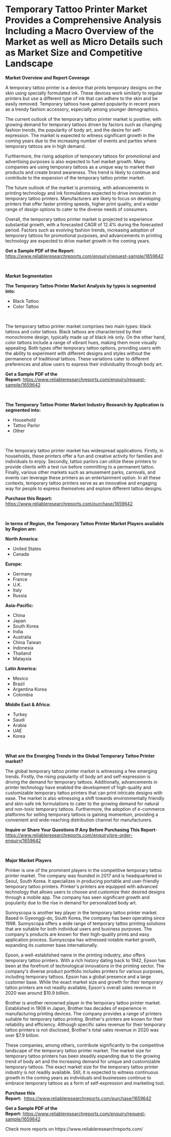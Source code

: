 <p><h1>Temporary Tattoo Printer Market Provides a Comprehensive Analysis Including a Macro Overview of the Market as well as Micro Details such as Market Size and Competitive Landscape</h1></p><p><strong>Market Overview and Report Coverage</strong></p>
<p><p>A temporary tattoo printer is a device that prints temporary designs on the skin using specially formulated ink. These devices work similarly to regular printers but use a different type of ink that can adhere to the skin and be easily removed. Temporary tattoos have gained popularity in recent years as a trendy fashion accessory, especially among younger demographics.</p><p>The current outlook of the temporary tattoo printer market is positive, with growing demand for temporary tattoos driven by factors such as changing fashion trends, the popularity of body art, and the desire for self-expression. The market is expected to witness significant growth in the coming years due to the increasing number of events and parties where temporary tattoos are in high demand.</p><p>Furthermore, the rising adoption of temporary tattoos for promotional and advertising purposes is also expected to fuel market growth. Many companies are using temporary tattoos as a unique way to market their products and create brand awareness. This trend is likely to continue and contribute to the expansion of the temporary tattoo printer market.</p><p>The future outlook of the market is promising, with advancements in printing technology and ink formulations expected to drive innovation in temporary tattoo printers. Manufacturers are likely to focus on developing printers that offer faster printing speeds, higher print quality, and a wider range of design options to cater to the diverse needs of consumers.</p><p>Overall, the temporary tattoo printer market is projected to experience substantial growth, with a forecasted CAGR of 12.4% during the forecasted period. Factors such as evolving fashion trends, increasing adoption of temporary tattoos for promotional purposes, and advancements in printing technology are expected to drive market growth in the coming years.</p></p>
<p><strong>Get a Sample PDF of the Report:</strong> <a href="https://www.reliableresearchreports.com/enquiry/request-sample/1659642">https://www.reliableresearchreports.com/enquiry/request-sample/1659642</a></p>
<p>&nbsp;</p>
<p><strong>Market Segmentation</strong></p>
<p><strong>The Temporary Tattoo Printer Market Analysis by types is segmented into:</strong></p>
<p><ul><li>Black Tattoo</li><li>Color Tattoo</li></ul></p>
<p>&nbsp;</p>
<p><p>The temporary tattoo printer market comprises two main types: black tattoos and color tattoos. Black tattoos are characterized by their monochrome design, typically made up of black ink only. On the other hand, color tattoos include a range of vibrant hues, making them more visually appealing. Both types offer temporary tattoo options, providing users with the ability to experiment with different designs and styles without the permanence of traditional tattoos. These variations cater to different preferences and allow users to express their individuality through body art.</p></p>
<p><strong>Get a Sample PDF of the Report:</strong>&nbsp;<a href="https://www.reliableresearchreports.com/enquiry/request-sample/1659642">https://www.reliableresearchreports.com/enquiry/request-sample/1659642</a></p>
<p>&nbsp;</p>
<p><strong>The Temporary Tattoo Printer Market Industry Research by Application is segmented into:</strong></p>
<p><ul><li>Household</li><li>Tattoo Parlor</li><li>Other</li></ul></p>
<p>&nbsp;</p>
<p><p>The temporary tattoo printer market has widespread applications. Firstly, in households, these printers offer a fun and creative activity for families and individuals to enjoy. Secondly, tattoo parlors can utilize these printers to provide clients with a test run before committing to a permanent tattoo. Finally, various other markets such as amusement parks, carnivals, and events can leverage these printers as an entertainment option. In all these contexts, temporary tattoo printers serve as an innovative and engaging way for people to express themselves and explore different tattoo designs.</p></p>
<p><strong>Purchase this Report:</strong>&nbsp; <a href="https://www.reliableresearchreports.com/purchase/1659642">https://www.reliableresearchreports.com/purchase/1659642</a></p>
<p>&nbsp;</p>
<p><strong>In terms of Region, the Temporary Tattoo Printer Market Players available by Region are:</strong></p>
<p>
    <p> <strong> North America: </strong>
        <ul>
            <li>United States</li>
            <li>Canada</li>
        </ul>
        </p> 
    <p> <strong> Europe: </strong>
        <ul>
            <li>Germany</li>
            <li>France</li>
            <li>U.K.</li>
            <li>Italy</li>
            <li>Russia</li>
        </ul>
        </p> 
    <p> <strong> Asia-Pacific: </strong>
        <ul>
            <li>China</li>
            <li>Japan</li>
            <li>South Korea</li>
            <li>India</li>
            <li>Australia</li>
            <li>China Taiwan</li>
            <li>Indonesia</li>
            <li>Thailand</li>
            <li>Malaysia</li>
        </ul>
        </p> 
    <p> <strong> Latin America: </strong>
        <ul>
            <li>Mexico</li>
            <li>Brazil</li>
            <li>Argentina Korea</li>
            <li>Colombia</li>
        </ul>
        </p> 
    <p> <strong> Middle East & Africa: </strong>
        <ul>
            <li>Turkey</li>
            <li>Saudi</li>
            <li>Arabia</li>
            <li>UAE</li>
            <li>Korea</li>
        </ul>
    </p>
    </p>
<p>&nbsp;</p>
<p><strong>What are the Emerging Trends in the Global Temporary Tattoo Printer market?</strong></p>
<p><p>The global temporary tattoo printer market is witnessing a few emerging trends. Firstly, the rising popularity of body art and self-expression is driving the demand for temporary tattoos. Additionally, advancements in printer technology have enabled the development of high-quality and customizable temporary tattoo printers that can print intricate designs with ease. The market is also witnessing a shift towards environmentally friendly and skin-safe ink formulations to cater to the growing demand for natural and non-toxic temporary tattoos. Furthermore, the adoption of e-commerce platforms for selling temporary tattoos is gaining momentum, providing a convenient and wide-reaching distribution channel for manufacturers.</p></p>
<p><strong>Inquire or Share Your Questions If Any Before Purchasing This Report</strong>- <a href="https://www.reliableresearchreports.com/enquiry/pre-order-enquiry/1659642">https://www.reliableresearchreports.com/enquiry/pre-order-enquiry/1659642</a></p>
<p>&nbsp;</p>
<p><strong>Major Market Players</strong></p>
<p><p>Prinker is one of the prominent players in the competitive temporary tattoo printer market. The company was founded in 2017 and is headquartered in Seoul, South Korea. It specializes in producing portable and user-friendly temporary tattoo printers. Prinker's printers are equipped with advanced technology that allows users to choose and customize their desired designs through a mobile app. The company has seen significant growth and popularity due to the rise in demand for personalized body art.</p><p>Sunnyscopa is another key player in the temporary tattoo printer market. Based in Gyeonggi-do, South Korea, the company has been operating since 1998. Sunnyscopa offers a wide range of temporary tattoo printing solutions that are suitable for both individual users and business purposes. The company's products are known for their high-quality prints and easy application process. Sunnyscopa has witnessed notable market growth, expanding its customer base internationally.</p><p>Epson, a well-established name in the printing industry, also offers temporary tattoo printers. With a rich history dating back to 1942, Epson has been at the forefront of technological innovations in the printing sector. The company's diverse product portfolio includes printers for various purposes, including temporary tattoos. Epson has a global presence and a large customer base. While the exact market size and growth for their temporary tattoo printers are not readily available, Epson's overall sales revenue in 2020 was around $10.9 billion.</p><p>Brother is another renowned player in the temporary tattoo printer market. Established in 1908 in Japan, Brother has decades of experience in manufacturing printing devices. The company provides a range of printers suitable for temporary tattoo printing. Brother's printers are known for their reliability and efficiency. Although specific sales revenue for their temporary tattoo printers is not disclosed, Brother's total sales revenue in 2020 was over $7.9 billion.</p><p>These companies, among others, contribute significantly to the competitive landscape of the temporary tattoo printer market. The market size for temporary tattoo printers has been steadily expanding due to the growing trend of body art and the increasing demand for unique and customizable temporary tattoos. The exact market size for the temporary tattoo printer industry is not readily available. Still, it is expected to witness continuous growth in the coming years as individuals and businesses continue to embrace temporary tattoos as a form of self-expression and marketing tool.</p></p>
<p><strong>Purchase this Report:</strong>&nbsp;&nbsp;<a href="https://www.reliableresearchreports.com/purchase/1659642">https://www.reliableresearchreports.com/purchase/1659642</a></p>
<p></p>
<p><strong>Get a Sample PDF of the Report:</strong>&nbsp;<a href="https://www.reliableresearchreports.com/enquiry/request-sample/1659642">https://www.reliableresearchreports.com/enquiry/request-sample/1659642</a></p>
<p>Check more reports on https://www.reliableresearchreports.com/</p>